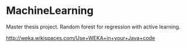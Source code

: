 MachineLearning
===============
Master thesis project.
Random forest for regression with active learning.

http://weka.wikispaces.com/Use+WEKA+in+your+Java+code
